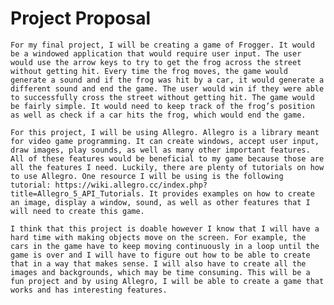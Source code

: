 # Project Proposal
 	For my final project, I will be creating a game of Frogger. It would be a windowed application that would require user input. The user would use the arrow keys to try to get the frog across the street without getting hit. Every time the frog moves, the game would generate a sound and if the frog was hit by a car, it would generate a different sound and end the game. The user would win if they were able to successfully cross the street without getting hit. The game would be fairly simple. It would need to keep track of the frog’s position as well as check if a car hits the frog, which would end the game.
  
	For this project, I will be using Allegro. Allegro is a library meant for video game programming. It can create windows, accept user input, draw images, play sounds, as well as many other important features. All of these features would be beneficial to my game because those are all the features I need. Luckily, there are plenty of tutorials on how to use Allegro. One resource I will be using is the following tutorial: https://wiki.allegro.cc/index.php?title=Allegro_5_API_Tutorials. It provides examples on how to create an image, display a window, sound, as well as other features that I will need to create this game. 
  
	I think that this project is doable however I know that I will have a hard time with making objects move on the screen. For example, the cars in the game have to keep moving continuously in a loop until the game is over and I will have to figure out how to be able to create that in a way that makes sense. I will also have to create all the images and backgrounds, which may be time consuming. This will be a fun project and by using Allegro, I will be able to create a game that works and has interesting features. 
